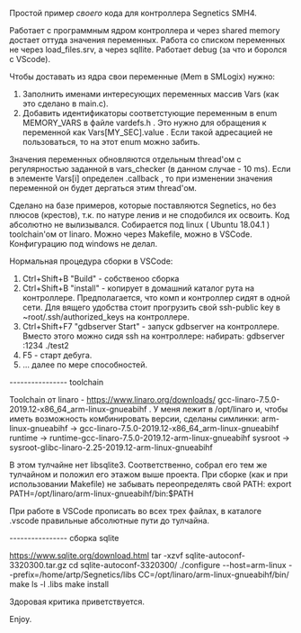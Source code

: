 Простой пример _своего_ кода для контроллера Segnetics SMH4.

Работает с программным ядром контроллера и через shared memory достает оттуда значения переменных. Работа со списком переменных не через load_files.srv, а через sqllite. Работает debug (за что и боролся с VScode). 

Чтобы доставать из ядра свои переменные (Mem в SMLogix) нужно:
1. Заполнить именами интересующих переменных массив Vars (как это сделано в main.c).
2. Добавить идентификаторы соответстующие переменным в enum MEMORY_VARS в файле vardefs.h . Это нужно для обращения к переменной как Vars[MY_SEC].value . Если такой адресацией не пользоваться, то на этот enum можно забить.

Значения переменных обновляются отдельным thread'ом с регулярностью заданной в vars_checker (в данном случае - 10 ms). Если в элементе Vars[i] определен .callback , то при изменении значения переменной он будет дергаться этим thread'ом.

Сделано на базе примеров, которые поставляются Segnetics, но без плюсов (крестов), т.к. по натуре ленив и не сподобился их освоить. Код абсолютно не вылизывался. Собирается под linux ( Ubuntu 18.04.1 ) toolchain'ом от linaro. Можно через Makefile, можно в VSCode. Конфигурацию под windows не делал.

Нормальная процедура сборки в VSCode:
1. Ctrl+Shift+B "Build" - собственоо сборка
2. Ctrl+Shift+B "install" - копирует в домашний каталог рута на контроллере. Предполагается, что комп и контроллер сидят в одной сети. Для вящего удобства стоит прогрузить свой ssh-public key в ~root/.ssh/authorized_keys на контроллере.
3. Ctrl+Shift+F7 "gdbserver Start" - запуск gdbserver на контроллере. Вместо этого можно сидя ssh на контроллере:  набирать: gdbserver :1234 ./test2
4. F5 - старт дебуга.
5. ... далее по мере способностей.

---------------- toolchain

Toolchain от linaro - https://www.linaro.org/downloads/  gcc-linaro-7.5.0-2019.12-x86_64_arm-linux-gnueabihf . У меня лежит в /opt/linaro и, чтобы иметь возможность комбинировать версии, сделаны симлинки:
    arm-linux-gnueabihf -> gcc-linaro-7.5.0-2019.12-x86_64_arm-linux-gnueabihf
    runtime -> runtime-gcc-linaro-7.5.0-2019.12-arm-linux-gnueabihf
    sysroot -> sysroot-glibc-linaro-2.25-2019.12-arm-linux-gnueabihf

В этом тулчайне нет libsqlite3. Соответственно, собрал его тем же тулчайном и положил его этажом выше проекта. При сборке (как и при использовании Makefile) не забывать переопределять свой PATH:
    export PATH=/opt/linaro/arm-linux-gnueabihf/bin:$PATH

При работе в VSCode прописать во всех трех файлах, в каталоге .vscode правильные абсолютные пути до тулчайна.

---------------- сборка sqlite

https://www.sqlite.org/download.html
tar -xzvf sqlite-autoconf-3320300.tar.gz
cd sqlite-autoconf-3320300/
./configure --host=arm-linux --prefix=/home/artp/Segnetics/libs CC=/opt/linaro/arm-linux-gnueabihf/bin/
make
ls -l .libs
make install


Здоровая критика приветствуется.

Enjoy.
